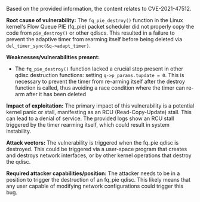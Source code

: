 Based on the provided information, the content relates to CVE-2021-47512.

**Root cause of vulnerability:**
The `fq_pie_destroy()` function in the Linux kernel's Flow Queue PIE (fq_pie) packet scheduler did not properly copy the code from `pie_destroy()` or other qdiscs. This resulted in a failure to prevent the adaptive timer from rearming itself before being deleted via `del_timer_sync(&q->adapt_timer)`.

**Weaknesses/vulnerabilities present:**
- The `fq_pie_destroy()` function lacked a crucial step present in other qdisc destruction functions: setting `q->p_params.tupdate = 0`. This is necessary to prevent the timer from re-arming itself after the destroy function is called, thus avoiding a race condition where the timer can re-arm after it has been deleted

**Impact of exploitation:**
The primary impact of this vulnerability is a potential kernel panic or stall, manifesting as an RCU (Read-Copy-Update) stall. This can lead to a denial of service. The provided logs show an RCU stall triggered by the timer rearming itself, which could result in system instability.

**Attack vectors:**
The vulnerability is triggered when the fq_pie qdisc is destroyed. This could be triggered via a user-space program that creates and destroys network interfaces, or by other kernel operations that destroy the qdisc.

**Required attacker capabilities/position:**
The attacker needs to be in a position to trigger the destruction of an fq_pie qdisc. This likely means that any user capable of modifying network configurations could trigger this bug.